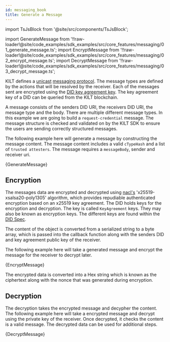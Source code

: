 ```yaml
---
id: messaging_book
title: Generate a Message
---
```


import TsJsBlock from '@site/src/components/TsJsBlock';

import GenerateMessage from '!!raw-loader!@site/code_examples/sdk_examples/src/core_features/messaging/01_generate_message.ts';
import EncryptMessage from '!!raw-loader!@site/code_examples/sdk_examples/src/core_features/messaging/02_encrypt_message.ts';
import DecryptMessage from '!!raw-loader!@site/code_examples/sdk_examples/src/core_features/messaging/03_decrypt_message.ts';

KILT defines a [unicast](https://en.wikipedia.org/wiki/Unicast) [messaging protocol](../../../../concepts/06_messaging.md).
The message types are defined by the actions that will be resolved by the receiver.
Each of the messages sent are encrypted using the [DID key agreement key](https://www.w3.org/TR/did-core/#key-agreement).
The key agreement key of a DID can be queried from the KILT blockchain.

A message consists of the senders DID URI, the receivers DID URI, the message type and the body.
There are multiple different message types.
In this example we are going to build a `request-credential` message.
The message structure is checked and validated on by the KILT SDK to ensure the users are sending correctly structured messages.

The following example here will generate a message by constructing the message content.
The message content includes a valid `cTypeHash` and a list of `trusted attesters`.
The message requires a `messageBody`, sender and receiver uri.

<TsJsBlock>
  {GenerateMessage}
</TsJsBlock>

## Encryption

The messages data are encrypted and decrypted using [nacl's](https://github.com/dchest/tweetnacl-js) 'x25519-xsalsa20-poly1305' algorithm, which provides repudiable authenticated encryption based on an x25519 key agreement.
The DID holds keys for the encryption and decryption.
The key is called `KeyAgreement` keys.
They may also be known as encryption keys.
The different keys are found within the [DID Spec](https://www.w3.org/TR/did-core/#verification-relationships).

The content of the object is converted from a serialized string to a byte array, which is passed into the callback function along with the senders DID and key agreement public key of the receiver.

The following example here will take a generated message and encrypt the message for the receiver to decrypt later.

<TsJsBlock>
  {EncryptMessage}
</TsJsBlock>

The encrypted data is converted into a Hex string which is known as the ciphertext along with the nonce that was generated during encryption.

## Decryption

The decryption takes the encrypted message and decypher the content.
The following example here will take a encrypted message and decrypt using the private key of the receiver.
Once decrypted, it checks the content is a valid message.
The decrypted data can be used for additional steps.

<TsJsBlock>
  {DecryptMessage}
</TsJsBlock>
